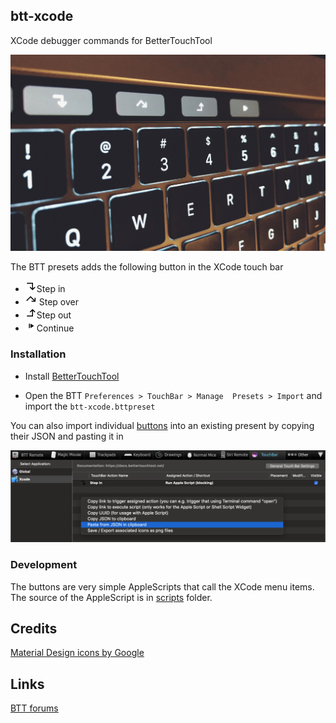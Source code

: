 ## btt-xcode
XCode debugger commands for BetterTouchTool

![](screens/screenshot.JPG)

The BTT presets adds the following button in the XCode touch bar 

- <img src="resources/step-in@2x.png" width="18">Step in
- <img src="resources/step-over@2x.png" width="18"> Step over
- <img src="resources/step-out@2x.png" width="18">Step out
- <img src="resources/continue@2x.png" width="18">Continue

### Installation

- Install [BetterTouchTool](https://folivora.ai/)

- Open the BTT `Preferences > TouchBar > Manage  Presets > Import` and import the `btt-xcode.bttpreset`

You can also import individual [buttons](buttons) into an existing present by copying their JSON and pasting it in 

![](screens/import-json.png)

### Development

The buttons are very simple AppleScripts that call the XCode menu items. The source of the AppleScript is in [scripts](scripts) folder.


## Credits
[Material Design icons by Google](https://github.com/google/material-design-icons)


## Links

[BTT forums](https://community.folivora.ai)



